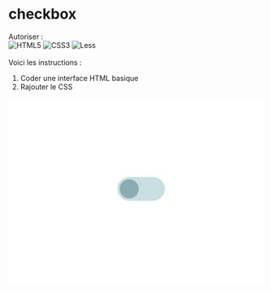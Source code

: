 # checkbox
Autoriser :<br>
![HTML5](https://img.shields.io/badge/html5-%23E34F26.svg?style=for-the-badge&logo=html5&logoColor=white) ![CSS3](https://img.shields.io/badge/css3-%231572B6.svg?style=for-the-badge&logo=css3&logoColor=white) ![Less](https://img.shields.io/badge/less-2B4C80?style=for-the-badge&logo=less&logoColor=white)
<br><br>
Voici les instructions :
1. Coder une interface HTML basique
2. Rajouter le CSS

![CheckBox1](/profile/img/3.jpg)&nbsp;&nbsp;

